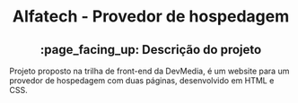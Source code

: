 <h1 align = "center">Alfatech - Provedor de hospedagem</h1>
<h2 align = "center">:page_facing_up: Descrição do projeto</h2>
<p>Projeto proposto na trilha de front-end da DevMedia, é um website para um provedor de hospedagem com duas páginas, desenvolvido em HTML e CSS.</p>
